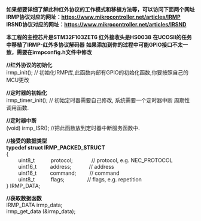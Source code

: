 __如果想要详细了解此种红外协议的工作模式和移植方法等，可以访问下面两个网址__  
__IRMP协议对应的网址：<https://www.mikrocontroller.net/articles/IRMP>__  
__IRSND协议对应的网址：<https://www.mikrocontroller.net/articles/IRSND>__  
  
__本工程的主控芯片是STM32F103ZET6 红外接收头是HS0038__
__在UCOSII的任务中移植了IRMP-红外多协议解码器__
__如果添加到你的过程中可能GPIO接口不太一致，需要在irmpconfig.h文件中修改__

__//红外协议的初始化__  
irmp_init();  // 初始化IRMP库,此函数内部有GPIO的初始化函数,你要按照自己的MCU更改

__//定时器的初始化__  
irmp_timer_init(); // 初始定时器需要自己修改, 系统需要一个定时器中断 周期性调用函数.

__//定时器中断__  
(void) irmp_ISR(); //把此函数放到定时器中断服务函数中.

__//接受的数据类型__    
__typedef struct IRMP_PACKED_STRUCT__  
{  
&emsp;&emsp;   uint8_t  &ensp;&emsp;&emsp;   protocol;  &emsp;&emsp;&emsp;  // protocol, e.g. NEC_PROTOCOL  
&emsp;&emsp;   uint16_t  &emsp;&emsp;     address;  &ensp; &emsp;&emsp;  // address  
&emsp;&emsp;   uint16_t  &emsp;&emsp;    command;   &emsp;&emsp;  // command  
&emsp;&emsp;   uint8_t   &ensp;&emsp;&emsp;    flags;  &ensp; &emsp;&emsp;&emsp;  // flags, e.g. repetition  
} IRMP_DATA;  

__//获取数据函数__  
IRMP_DATA  irmp_data;  
irmp_get_data (&irmp_data);